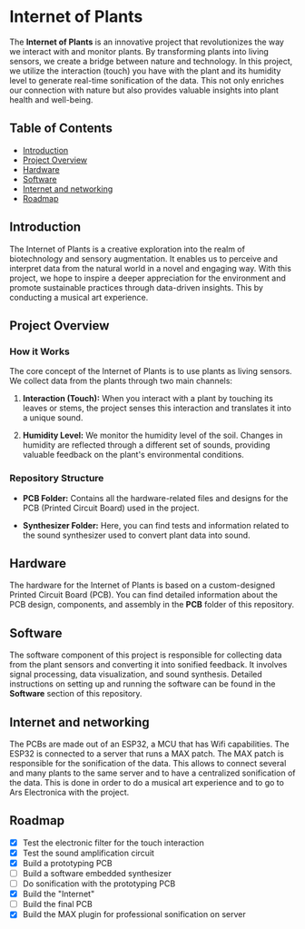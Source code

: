 # Internet of Plants

The **Internet of Plants** is an innovative project that revolutionizes the way we interact with and monitor plants. By transforming plants into living sensors, we create a bridge between nature and technology. In this project, we utilize the interaction (touch) you have with the plant and its humidity level to generate real-time sonification of the data. This not only enriches our connection with nature but also provides valuable insights into plant health and well-being.

## Table of Contents

- [Introduction](#introduction)
- [Project Overview](#project-overview)
- [Hardware](#hardware)
- [Software](#software)
- [Internet and networking](#internet-and-networking)
- [Roadmap](#roadmap)

## Introduction

The Internet of Plants is a creative exploration into the realm of biotechnology and sensory augmentation. It enables us to perceive and interpret data from the natural world in a novel and engaging way. With this project, we hope to inspire a deeper appreciation for the environment and promote sustainable practices through data-driven insights. This by conducting a musical art experience.

## Project Overview

### How it Works

The core concept of the Internet of Plants is to use plants as living sensors. We collect data from the plants through two main channels:

1. **Interaction (Touch):** When you interact with a plant by touching its leaves or stems, the project senses this interaction and translates it into a unique sound.

2. **Humidity Level:** We monitor the humidity level of the soil. Changes in humidity are reflected through a different set of sounds, providing valuable feedback on the plant's environmental conditions.

### Repository Structure

- **PCB Folder:** Contains all the hardware-related files and designs for the PCB (Printed Circuit Board) used in the project.

- **Synthesizer Folder:** Here, you can find tests and information related to the sound synthesizer used to convert plant data into sound.


## Hardware

The hardware for the Internet of Plants is based on a custom-designed Printed Circuit Board (PCB). You can find detailed information about the PCB design, components, and assembly in the **PCB** folder of this repository.

## Software

The software component of this project is responsible for collecting data from the plant sensors and converting it into sonified feedback. It involves signal processing, data visualization, and sound synthesis. Detailed instructions on setting up and running the software can be found in the **Software** section of this repository.

## Internet and networking

The PCBs are made out of an ESP32, a MCU that has Wifi capabilities. The ESP32 is connected to a server that runs a MAX patch. The MAX patch is responsible for the sonification of the data.
This allows to connect several and many plants to the same server and to have a centralized sonification of the data.
This is done in order to do a musical art experience and to go to Ars Electronica with the project.

## Roadmap

- [x] Test the electronic filter for the touch interaction
- [x] Test the sound amplification circuit
- [x] Build a prototyping PCB
- [ ] Build a software embedded synthesizer
- [ ] Do sonification with the prototyping PCB
- [X] Build the "Internet"
- [ ] Build the final PCB
- [X] Build the MAX plugin for professional sonification on server
